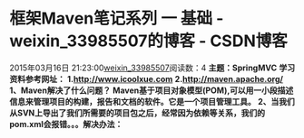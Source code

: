 # 框架Maven笔记系列 一 基础 - weixin_33985507的博客 - CSDN博客
2015年03月16日 21:23:00[weixin_33985507](https://me.csdn.net/weixin_33985507)阅读数：4
**主题：SpringMVC**
**学习资料参考网址：**
**1.http://www.icoolxue.com**
**2.http://maven.apache.org/**
**1、Maven解决了什么问题？**
**Maven基于项目对象模型(POM),可以用一小段描述信息来管理项目的构建，报告和文档的软件。它是一个项目管理工具。**
**2、当我们从SVN上导出了我们所需要的项目包之后，经常因为依赖等关系，我们的pom.xml会报错。。。解决办法：**
